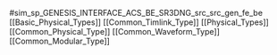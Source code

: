 #sim_sp_GENESIS_INTERFACE_ACS_BE_SR3DNG_src_src_gen_fe_be
[[Basic_Physical_Types]]
[[Common_Timlink_Type]]
[[Physical_Types]]
[[Common_Physical_Type]]
[[Common_Waveform_Type]]
[[Common_Modular_Type]]
